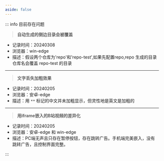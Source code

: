 ```yaml
---
aside: false
---
```


::: info  <Badge type='info'>目前存在问题</Badge>

> **自动生成的侧边目录会被覆盖**

- 记录时间：20240308
- 浏览器：win-edge
- 描述：假设两个仓库为'repo'和'repo-test',如果先配置repo,repo 生成的目录仓库名会覆盖 repo-test 的目录

---



> **文字丢失加粗效果**

- 记录时间：20240205
- 浏览器：安卓-edge
- 描述：用 `**` 标记的中文并未加粗显示，但灵性地是英文是加粗的

---

> **用iframe嵌入的B站视频的差异化**

- 记录时间：20240205
- 浏览器：安卓-edge 和 win-edge
- 描述：PC端无声且只存在暂停按钮，存在跳转广告。手机端完美嵌入，没有跳转广告，且控制界面完整。


:::